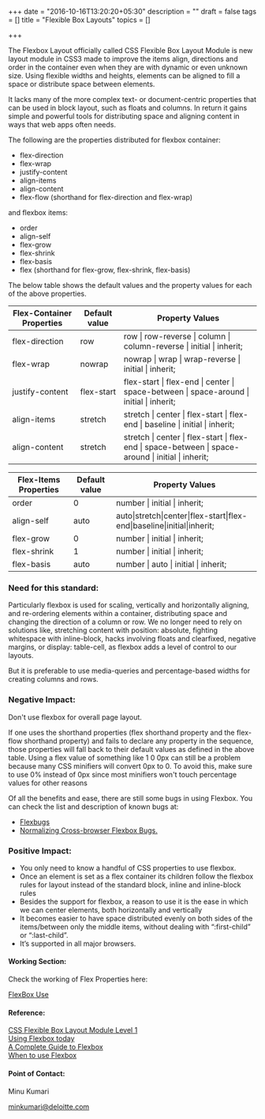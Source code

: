 +++
date = "2016-10-16T13:20:20+05:30"
description = ""
draft = false
tags = []
title = "Flexible Box Layouts"
topics = []

+++


<p>The Flexbox Layout officially called CSS Flexible Box Layout Module is new layout module in CSS3 made to improve the items align, directions and order in the container even when they are with dynamic or even unknown size. Using flexible widths and heights, elements can be aligned to fill a space or distribute space between elements.</p>

<p>It lacks many of the more complex text- or document-centric properties that can be used in block layout, such as floats and columns. In return it gains simple and powerful tools for distributing space and aligning content in ways that web apps often needs.</p>

<p>The following are the properties distributed for flexbox container:</p>
    <ul>
        <li>flex-direction</li>
        <li>flex-wrap</li>
        <li>justify-content</li>
        <li>align-items</li>
        <li>align-content</li>
        <li>flex-flow (shorthand for flex-direction and flex-wrap)</li>
    </ul>

<p>and flexbox items:</p>
    <ul>
        <li>order</li>
        <li>align-self</li>
        <li>flex-grow</li>
        <li>flex-shrink</li>
        <li>flex-basis</li>
        <li>flex (shorthand for flex-grow, flex-shrink, flex-basis)</li>
    </ul>

<p>The below table shows the default values and the property values for each of the above properties.</p>

<table>
  <thead>
    <tr>
      <th>Flex-Container Properties</th>
      <th>Default value</th>
      <th>Property Values</th>
    </tr>
  </thead>
<tbody>
  <tr>
    <td>flex-direction</td>
    <td>row</td>
    <td>row | row-reverse | column | column-reverse | initial | inherit;</td>
  </tr>
  <tr>
    <td>flex-wrap</td>
    <td>nowrap</td>
    <td>nowrap | wrap | wrap-reverse | initial | inherit;</td>
  </tr>
  <tr>
    <td>justify-content</td>
    <td>flex-start</td>
    <td>flex-start | flex-end | center | space-between | space-around | initial | inherit;</td>
  </tr>
  <tr>
    <td>align-items</td>
    <td>stretch</td>
    <td>stretch | center | flex-start | flex-end | baseline | initial | inherit;</td>
  </tr>
  <tr>
    <td>align-content</td>
    <td>stretch</td>
    <td>stretch | center | flex-start | flex-end | space-between | space-around | initial | inherit;</td>
  </tr>
</tbody>
</table>

<table>
  <thead>
    <tr>
      <th>Flex-Items Properties</th>
      <th>Default value</th>
      <th>Property Values</th>
    </tr>
  </thead>
<tbody>
  <tr>
    <td>order</td>
    <td>0</td>
    <td>number | initial | inherit;</td>
  </tr>
  <tr>
    <td>align-self</td>
    <td>auto</td>
    <td>auto|stretch|center|flex-start|flex-end|baseline|initial|inherit;</td>
  </tr>
  <tr>
    <td>flex-grow</td>
    <td>0</td>
    <td>number | initial | inherit;</td>
  </tr>
  <tr>
    <td>flex-shrink</td>
    <td>1</td>
    <td>number | initial | inherit;</td>
  </tr>
  <tr>
    <td>flex-basis</td>
    <td>auto</td>
    <td>number | auto | initial | inherit;</td>
  </tr>
</tbody>
</table>

<h3>Need for this standard:</h3>

<p>Particularly flexbox is used for scaling, vertically and horizontally aligning, and re-ordering elements within a container, distributing space and changing the direction of a column or row.
We no longer need to rely on solutions like, stretching content with position: absolute, fighting whitespace with inline-block, hacks involving floats and clearfixed, negative margins, or display: table-cell, as flexbox adds a level of control to our layouts.
</p>
<p>But it is preferable to use media-queries and percentage-based widths for creating columns and rows.</p>


<h3>Negative Impact:</h3>
<p>Don't use flexbox for overall page layout.</p>
<p>If one uses the shorthand properties (flex shorthand property and the flex-flow shorthand property) and fails to declare any property in the sequence, those properties will fall back to their default values as defined in the above table. Using a flex value of something like 1 0 0px can still be a problem because many CSS minifiers will convert 0px to 0. To avoid this, make sure to use 0% instead of 0px since most minifiers won't touch percentage values for other reasons</p>

<p>Of all the benefits and ease, there are still some bugs in using Flexbox. You can check the list and description of known bugs at:</p>
<ul>
<li><a href="https://github.com/philipwalton/flexbugs">Flexbugs</a></li>
<li><a href="https://philipwalton.com/articles/normalizing-cross-browser-flexbox-bugs/">Normalizing Cross-browser Flexbox Bugs.</a></li>
</ul>

<h3>Positive Impact:</h3>
<ul>
    <li>You only need to know a handful of CSS properties to use flexbox.</li>
    <li>Once an element is set as a flex container its children follow the flexbox rules for layout instead of the standard block, inline and inline-block rules</li>
    <li>Besides the support for flexbox, a reason to use it is the ease in which we can center elements, both horizontally and vertically</li>
    <li>It becomes easier to have space distributed evenly on both sides of the items/between only the middle items, without dealing with “:first-child” or  “:last-child”.</li>
    <li>It’s supported in all major browsers.</li>
</ul>

<h4>Working Section:</h4>
<p>Check the working of Flex Properties here:</p>
<a href="https://jsbin.com/yugubu/1">FlexBox Use</a>


<h4>Reference:</h4>
<a href="https://www.w3.org/TR/2016/CR-css-flexbox-1-20160526/">CSS Flexible Box Layout Module Level 1</a><br>
<a href="https://chriswrightdesign.com/experiments/using-flexbox-today/">Using Flexbox today</a><br>
<a href="https://css-tricks.com/snippets/css/a-guide-to-flexbox/">A Complete Guide to Flexbox</a><br>
<a href="http://brolik.com/blog/when-to-use-flexbox/">When to use Flexbox</a>

<h4>Point of Contact:</h4>

<p>Minu Kumari</p>
<a href="mailto:minkumari@deloitte.com">minkumari@deloitte.com</a>
